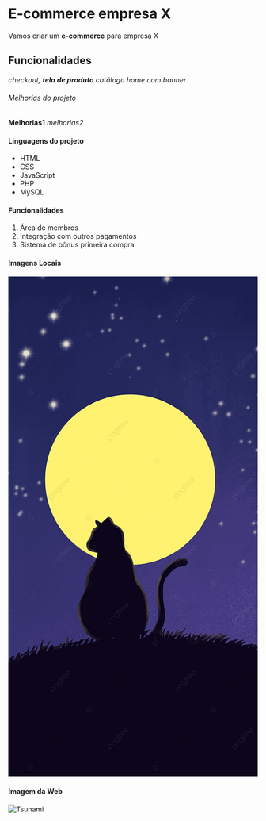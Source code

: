 # E-commerce empresa X

Vamos criar um **e-commerce** para empresa X

## Funcionalidades

_checkout, **tela de produto** catálogo home com banner_

###### Melhorias do projeto

__Melhorias1__ _melhorias2_

#### Linguagens do projeto

* HTML
* CSS
* JavaScript
* PHP
* MySQL

#### Funcionalidades

1. Área de membros
2. Integração com outros pagamentos
3. Sistema de bônus primeira compra

#### Imagens Locais 

![Gato a noite ](assets/Image/fundo.jpg)

#### Imagem da Web

![Tsunami](https://t.ctcdn.com.br/_wtY0jEgWGyKny25qDCuNMdgrOc=/640x360/smart/i822753.jpeg)